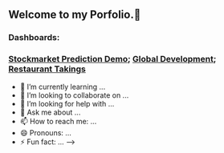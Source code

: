 ## Welcome to my Porfolio.👋 

### Dashboards:
### [Stockmarket Prediction Demo](https://getheard.quarto.pub/spy); [Global Development](https://getheard.quarto.pub/gapminder); [Restaurant Takings](https://getheard.quarto.pub/tips)
- 🌱 I’m currently learning ...
- 👯 I’m looking to collaborate on ...
- 🤔 I’m looking for help with ...
- 💬 Ask me about ...
- 📫 How to reach me: ...
- 😄 Pronouns: ...
- ⚡ Fun fact: ...
-->
